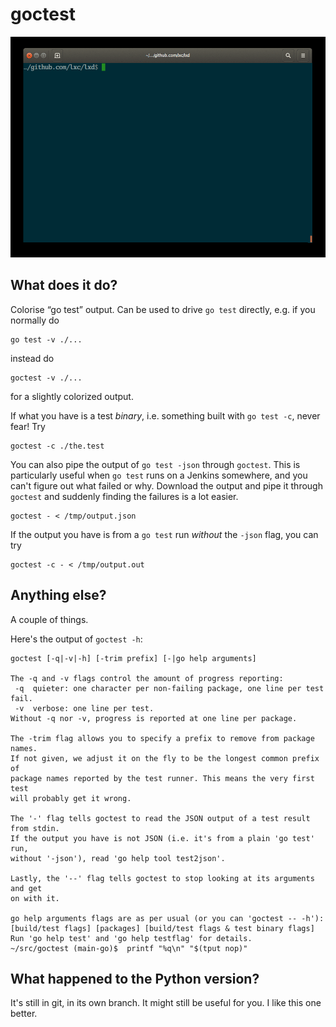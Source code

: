 # goctest

![a screencast of goctest running lxd's test suite, in quiet mode](quiet.gif)

## What does it do?

Colorise “go test” output. Can be used to drive `go test` directly, e.g.
if you normally do

    go test -v ./...

instead do

    goctest -v ./...

for a slightly colorized output.

If what you have is a test *binary*, i.e. something built with `go test
-c`, never fear! Try

    goctest -c ./the.test

You can also pipe the output of `go test -json` through `goctest`. This is
particularly useful when `go test` runs on a Jenkins somewhere, and you
can't figure out what failed or why. Download the output and pipe it
through `goctest` and suddenly finding the failures is a lot easier.

    goctest - < /tmp/output.json

If the output you have is from a `go test` run *without* the `-json` flag,
you can try

    goctest -c - < /tmp/output.out

## Anything else?

A couple of things.

Here's the output of `goctest -h`:

    goctest [-q|-v|-h] [-trim prefix] [-|go help arguments]

    The -q and -v flags control the amount of progress reporting:
     -q  quieter: one character per non-failing package, one line per test fail.
     -v  verbose: one line per test.
    Without -q nor -v, progress is reported at one line per package.

    The -trim flag allows you to specify a prefix to remove from package names.
    If not given, we adjust it on the fly to be the longest common prefix of
    package names reported by the test runner. This means the very first test
    will probably get it wrong.

    The '-' flag tells goctest to read the JSON output of a test result from stdin.
    If the output you have is not JSON (i.e. it's from a plain 'go test' run,
    without '-json'), read 'go help tool test2json'.

    Lastly, the '--' flag tells goctest to stop looking at its arguments and get
    on with it.

    go help arguments flags are as per usual (or you can 'goctest -- -h'):
    [build/test flags] [packages] [build/test flags & test binary flags]
    Run 'go help test' and 'go help testflag' for details.
    ~/src/goctest (main-go)$  printf "%q\n" "$(tput nop)"


## What happened to the Python version?

It's still in git, in its own branch. It might still be useful for you.
I like this one better.
